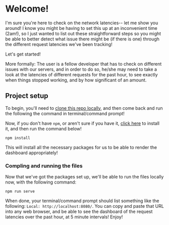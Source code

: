 # Welcome!

I'm sure you're here to check on the network latencies-- let me show you around! I know you might be having to set this up at an inconvenient time (2am!), so I just wanted to list out these straightforward steps so you might be able to better detect what issue there might be (if there is one) through the different request latencies we've been tracking!

Let's get started!

More formally: The user is a fellow developer that has to check on different issues with our servers, and in order to do so, he/she may need to take a look at the latencies of different requests for the past hour, to see exactly when things stopped working, and by how significant of an amount.

## Project setup

To begin, you'll need to [clone this repo locally](https://help.github.com/en/articles/cloning-a-repository), and then come back and run the following the command in terminal/command prompt!

Now, if you don't have `npm`, or aren't sure if you have it, [click here](https://www.npmjs.com/get-npm) to install it, and then run the command below!

```
npm install
```

This will install all the necessary packages for us to be able to render the dashboard appropriately!

### Compling and running the files

Now that we've got the packages set up, we'll be able to run the files locally now, with the following command:

```
npm run serve
```

When done, your terminal/command prompt should list something like the following: `Local: http://localhost:8080/`. You can copy and paste that URL into any web browser, and be able to see the dashboard of the request latencies over the past hour, at 5 minute intervals! Enjoy!
